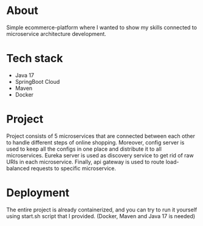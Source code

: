 # About
Simple ecommerce-platform where I wanted to show my skills connected to microservice architecture development.
# Tech stack
- Java 17
- SpringBoot Cloud
- Maven
- Docker
# Project
Project consists of 5 microservices that are connected between each other to handle different steps of online shopping.
Moreover, config server is used to keep all the configs in one place and distribute it to all microservices. Eureka server is used as discovery service to get rid of raw URIs in each microservice. Finally, api gateway is used to route load-balanced requests to specific microservice.
# Deployment
The entire project is already containerized, and you can try to run it yourself using start.sh script that I provided. (Docker, Maven and Java 17 is needed)